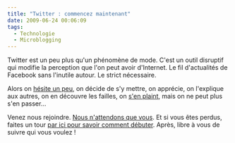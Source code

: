 ```yaml
---
title: "Twitter : commencez maintenant"
date: 2009-06-24 00:06:09
tags:
  - Technologie
  - Microblogging
---
```


Twitter est un peu plus qu'un phénomène de mode. C'est un outil disruptif qui modifie la perception que l'on peut avoir d'Internet. Le fil d'actualités de Facebook sans l'inutile autour. Le strict nécessaire.
<!-- more -->

Alors on [hésite un peu](/2007/11/twitter-or-not-twitter-that-is-the-blogger-question/), on décide de s'y mettre, on apprécie, on l'explique aux autres, on en découvre les failles, on [s'en plaint](/2009/02/twitter-ce-megaphone/), mais on ne peut plus s'en passer…

Venez nous rejoindre. [Nous n'attendons que vous](https://twitter.com/). Et si vous êtes perdus, faites un tour [par ici pour savoir comment débuter](http://www.aspectgeek.com/tech/twitter). Après, libre à vous de suivre qui vous voulez&nbsp;!